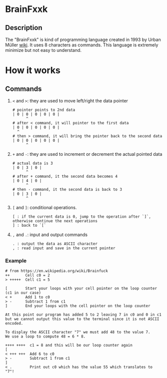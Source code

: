 # BrainFxxk
## Description
The "BrainFxxk" is kind of programming language created in 1993 by Urban Müller [wiki](https://en.wikipedia.org/wiki/Brainfuck). It uses 8 characters as commands. This language is extremely minimize but not easy to understand. 

# How it works
## Commands
1. `<` and `>`: they are used to move left/right the data pointer
    ```
    # pointer points to 2nd data
    | 0 | 0 | 0 | 0 | 0 |
          ^
    # after < command, it will pointer to the first data
    | 0 | 0 | 0 | 0 | 0 |
      ^
    # then > command, it will bring the pointer back to the second data
    | 0 | 0 | 0 | 0 | 0 |
          ^  
    ```
2. `+` and `-`: they are used to increment or decrement the actual pointed data
    ```
    # actual data is 3
    | 0 | 3 | 0 |
          ^
    # after + command, it the second data becomes 4
    | 0 | 4 | 0 |
          ^
    # then - command, it the second data is back to 3
    | 0 | 3 | 0 |
          ^ 
    ```
3. `[` and `]`: conditional operations.
    ```
    [ : if the current data is 0, jump to the operation after `]`, otherwise continue the next operations
    ] : back to `[`
    ```
4. `,` and `.`: input and output commands
    ```
    . : output the data as ASCII character
    , : read input and save in the current pointer
    ```

### Example
```
# from https://en.wikipedia.org/wiki/Brainfuck
++       Cell c0 = 2
> +++++  Cell c1 = 5

[        Start your loops with your cell pointer on the loop counter (c1 in our case)
< +      Add 1 to c0
> -      Subtract 1 from c1
]        End your loops with the cell pointer on the loop counter

At this point our program has added 5 to 2 leaving 7 in c0 and 0 in c1
but we cannot output this value to the terminal since it is not ASCII encoded.

To display the ASCII character "7" we must add 48 to the value 7.
We use a loop to compute 48 = 6 * 8.

++++ ++++  c1 = 8 and this will be our loop counter again
[
< +++ +++  Add 6 to c0
> -        Subtract 1 from c1
]
< .        Print out c0 which has the value 55 which translates to "7"!
```